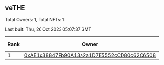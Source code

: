 ## veTHE

Total Owners: 1, Total NFTs: 1

Last built: Thu, 26 Oct 2023 05:07:37 GMT

| Rank | Owner | Voting Power | Influence | NFTs Id |
| --- | --- | --- | --- | --- |
  | 1 | [0xAE1c38847Fb90A13a2a1D7E5552cCD80c62C6508](https://debank.com/profile/0xAE1c38847Fb90A13a2a1D7E5552cCD80c62C6508?chain=bsc) | 2,700,618.942 | 3.35901% | 1 |